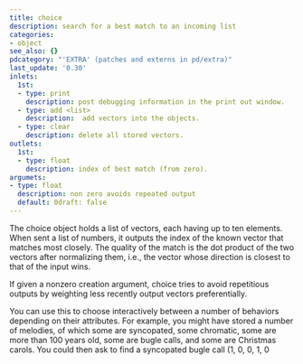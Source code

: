 ```yaml
---
title: choice
description: search for a best match to an incoming list
categories:
- object
see_also: {}
pdcategory: "'EXTRA' (patches and externs in pd/extra)"
last_update: '0.30'
inlets:
  1st:
  - type: print
    description: post debugging information in the print out window.
  - type: add <list>
    description:  add vectors into the objects.
  - type: clear
    description: delete all stored vectors.
outlets:
  1st:
  - type: float
    description: index of best match (from zero).
argumets:
- type: float
  description: non zero avoids repeated output 
  default: 0draft: false
---
```

The choice object holds a list of vectors, each having up to ten elements. When sent a list of numbers, it outputs the index of the known vector that matches most closely. The quality of the match is the dot product of the two vectors after normalizing them, i.e., the vector whose direction is closest to that of the input wins.

If given a nonzero creation argument, choice tries to avoid repetitious outputs by weighting less recently output vectors preferentially.

You can use this to choose interactively between a number of behaviors depending on their attributes. For example, you might have stored a number of melodies, of which some are syncopated, some chromatic, some are more than 100 years old, some are bugle calls, and some are Christmas carols. You could then ask to find a syncopated bugle call (1, 0, 0, 1, 0